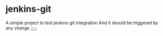 # jenkins-git

A simple project to test jenkins git integration
And it should be triggered by any change
;;;;;

